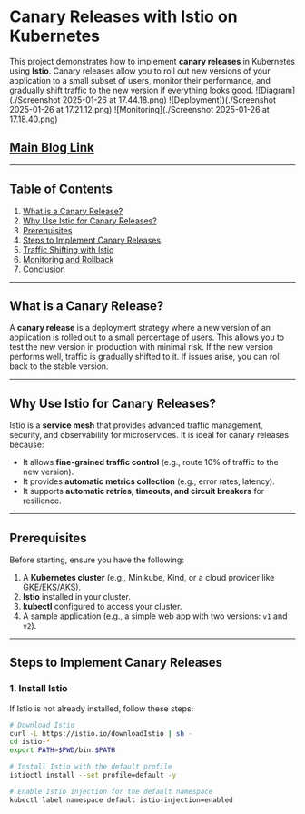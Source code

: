 # Canary Releases with Istio on Kubernetes

This project demonstrates how to implement **canary releases** in Kubernetes using **Istio**. Canary releases allow you to roll out new versions of your application to a small subset of users, monitor their performance, and gradually shift traffic to the new version if everything looks good.
![Diagram](./Screenshot 2025-01-26 at 17.44.18.png)
![Deployment])(./Screenshot 2025-01-26 at 17.21.12.png)
![Monitoring](./Screenshot 2025-01-26 at 17.18.40.png)

## [Main Blog Link](https://www.aviator.co/blog/implementing-canary-releases-in-kubernetes-with-istio/#)
---

## Table of Contents
1. [What is a Canary Release?](#what-is-a-canary-release)
2. [Why Use Istio for Canary Releases?](#why-use-istio-for-canary-releases)
3. [Prerequisites](#prerequisites)
4. [Steps to Implement Canary Releases](#steps-to-implement-canary-releases)
5. [Traffic Shifting with Istio](#traffic-shifting-with-istio)
6. [Monitoring and Rollback](#monitoring-and-rollback)
7. [Conclusion](#conclusion)

---

## What is a Canary Release?
A **canary release** is a deployment strategy where a new version of an application is rolled out to a small percentage of users. This allows you to test the new version in production with minimal risk. If the new version performs well, traffic is gradually shifted to it. If issues arise, you can roll back to the stable version.

---

## Why Use Istio for Canary Releases?
Istio is a **service mesh** that provides advanced traffic management, security, and observability for microservices. It is ideal for canary releases because:
- It allows **fine-grained traffic control** (e.g., route 10% of traffic to the new version).
- It provides **automatic metrics collection** (e.g., error rates, latency).
- It supports **automatic retries, timeouts, and circuit breakers** for resilience.

---

## Prerequisites
Before starting, ensure you have the following:
1. A **Kubernetes cluster** (e.g., Minikube, Kind, or a cloud provider like GKE/EKS/AKS).
2. **Istio** installed in your cluster.
3. **kubectl** configured to access your cluster.
4. A sample application (e.g., a simple web app with two versions: `v1` and `v2`).

---

## Steps to Implement Canary Releases

### 1. Install Istio
If Istio is not already installed, follow these steps:
```bash
# Download Istio
curl -L https://istio.io/downloadIstio | sh -
cd istio-*
export PATH=$PWD/bin:$PATH

# Install Istio with the default profile
istioctl install --set profile=default -y

# Enable Istio injection for the default namespace
kubectl label namespace default istio-injection=enabled
```
